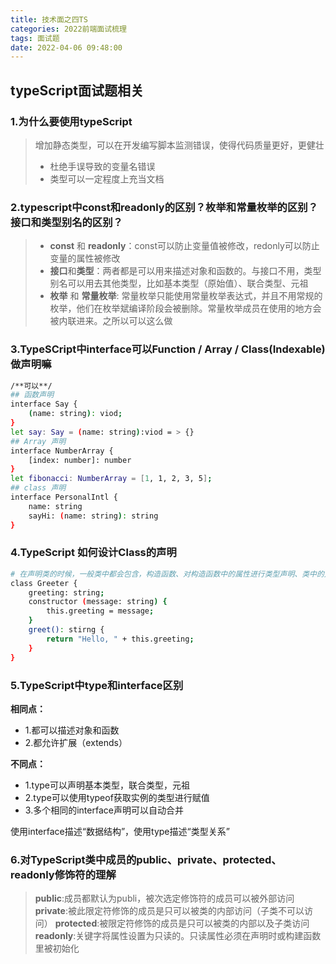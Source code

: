```yaml
---
title: 技术面之四TS
categories: 2022前端面试梳理
tags: 面试题
date: 2022-04-06 09:48:00
---
```


## typeScript面试题相关

### 1.为什么要使用typeScript
> 增加静态类型，可以在开发编写脚本监测错误，使得代码质量更好，更健壮
> - 杜绝手误导致的变量名错误
> - 类型可以一定程度上充当文档

### 2.typescript中const和readonly的区别？枚举和常量枚举的区别？接口和类型别名的区别？
> - **const** 和 **readonly**：const可以防止变量值被修改，redonly可以防止变量的属性被修改
> - **接口**和**类型**：两者都是可以用来描述对象和函数的。与接口不用，类型别名可以用去其他类型，比如基本类型（原始值）、联合类型、元祖
> - **枚举** 和 **常量枚举**: 常量枚举只能使用常量枚举表达式，并且不用常规的枚举，他们在枚举斌编译阶段会被删除。常量枚举成员在使用的地方会被内联进来。之所以可以这么做

### 3.TypeSCript中interface可以Function / Array / Class(Indexable) 做声明嘛
```bash
/**可以**/
## 函数声明
interface Say {
    (name: string): viod;
}
let say: Say = (name: string):viod = > {}
## Array 声明
interface NumberArray {
    [index: number]: number
}
let fibonacci: NumberArray = [1, 1, 2, 3, 5];
## class 声明
interface PersonalIntl {
    name: string
    sayHi: (name: string): string
}
```
### 4.TypeScript 如何设计Class的声明
```bash
# 在声明类的时候，一般类中都会包含，构造函数、对构造函数中的属性进行类型声明、类中的方法
class Greeter {
    greeting: string;
    constructor (message: string) {
        this.greeting = message;
    }
    greet(): stirng {
        return "Hello, " + this.greeting;
    }
}
```
### 5.TypeScript中**type**和**interface**区别
**相同点：**
* 1.都可以描述对象和函数
* 2.都允许扩展（extends）

**不同点：**
* 1.type可以声明基本类型，联合类型，元祖
* 2.type可以使用typeof获取实例的类型进行赋值
* 3.多个相同的interface声明可以自动合并

使用interface描述“数据结构”，使用type描述“类型关系”

### 6.对TypeScript类中成员的public、private、protected、readonly修饰符的理解
> **public**:成员都默认为publi，被次选定修饰符的成员可以被外部访问
> **private**:被此限定符修饰的成员是只可以被类的内部访问（子类不可以访问）
> **protected**:被限定符修饰的成员是只可以被类的内部以及子类访问
> **readonly**:关键字将属性设置为只读的。只读属性必须在声明时或构建函数里被初始化

